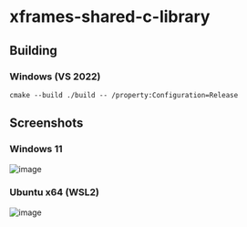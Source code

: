 # xframes-shared-c-library

## Building

### Windows (VS 2022)

`cmake --build ./build -- /property:Configuration=Release`

## Screenshots

### Windows 11

![image](https://github.com/user-attachments/assets/b6a656f2-b4ca-4c64-8dfa-73bf37e44181)

### Ubuntu x64 (WSL2)

![image](https://github.com/user-attachments/assets/1a41824a-b6ad-41c2-aa4d-4e0317787a56)
